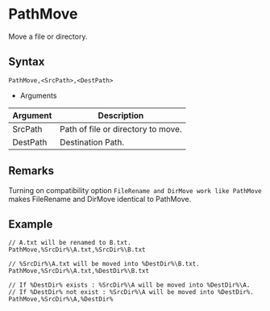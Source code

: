 # PathMove

Move a file or directory.

## Syntax

```pebakery
PathMove,<SrcPath>,<DestPath>
```

- Arguments

| Argument | Description |
| --- | --- |
| SrcPath | Path of file or directory to move. |
| DestPath | Destination Path. |

## Remarks

Turning on compatibility option `FileRename and DirMove work like PathMove` makes FileRename and DirMove identical to PathMove.

## Example

```pebakery
// A.txt will be renamed to B.txt.
PathMove,%SrcDir%\A.txt,%SrcDir%\B.txt
```

```pebakery
// %SrcDir%\A.txt will be moved into %DestDir%\B.txt.
PathMove,%SrcDir%\A.txt,%DestDir%\B.txt
```

```pebakery
// If %DestDir% exists : %SrcDir%\A will be moved into %DestDir%\A.
// If %DestDir% not exist : %SrcDir%\A will be moved into %DestDir%.
PathMove,%SrcDir%\A,%DestDir%
```
